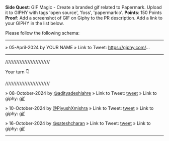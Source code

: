 **Side Quest**: GIF Magic - Create a branded gif related to Papermark. Upload it to GIPHY with tags 'open source', 'foss', 'papermarkio'.
**Points**: 150 Points
**Proof**: Add a screenshot of GIF on Giphy to the PR description. Add a link to your GIPHY in the list below.

Please follow the following schema:

---

» 05-April-2024 by YOUR NAME
» Link to Tweet: https://giphy.com/...

---

////////////////////////////

Your turn 👇

////////////////////////////

» 08-October-2024 by [@adityadeshlahre](https://oss.gg/adityadeshlahre) » Link to Tweet: [tweet](https://x.com/adityadeshlahre/status/1843388391733461114) » Link to giphy: [gif](https://i.giphy.com/media/v1.Y2lkPTc5MGI3NjExZDcyY3VmczI4NThyYXdjanVyZ250aTR4MWpyanY1dmh1ZWoybXNnMyZlcD12MV9pbnRlcm5hbF9naWZfYnlfaWQmY3Q9Zw/E5owSqZF76DT2x9XyU/giphy.gif)

» 10-October-2024 by [@PiyushXmishra](https://oss.gg/PiyushXmishra) » Link to Tweet: [tweet](https://x.com/Piyuxh1501/status/1844238424334795050) » Link to giphy: [gif](https://i.giphy.com/media/v1.Y2lkPTc5MGI3NjExc2VuajFmbDMzc3k3cXZ6NW16ODk0cGZwN3cyZHZua2s4azZvazh1ZyZlcD12MV9pbnRlcm5hbF9naWZfYnlfaWQmY3Q9Zw/aQ9THuYpYVmgZ89FiX/giphy.gif)

» 16-October-2024 by [@sateshcharan](https://oss.gg/sateshcharan) » Link to Tweet: [tweet](https://twitter.com/sateshcharans/status/1846654104015429917) » Link to giphy: [gif](https://i.giphy.com/media/v1.Y2lkPTc5MGI3NjExZjFmdWxyMGEyb294ZjExbHlmMGpyeWNxZHF3NXZxa2Q5OHMwcWdmdCZlcD12MV9pbnRlcm5hbF9naWZfYnlfaWQmY3Q9Zw/Ta4daV6LV1sSDdvDA4/giphy.gif)


---

